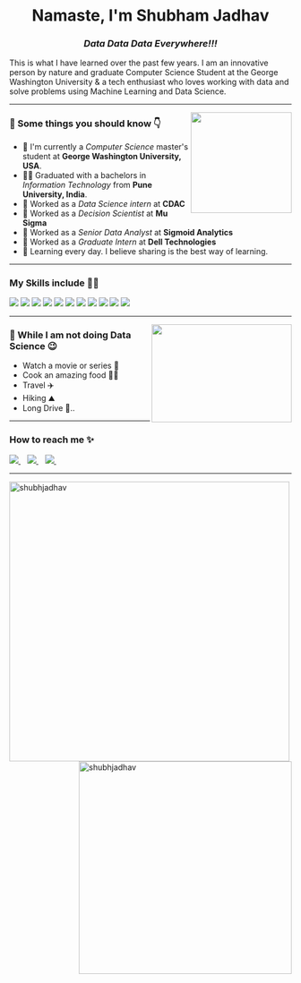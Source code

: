<h1 align="center">Namaste, I'm Shubham Jadhav</h1>

<!-- <div align="left"> 
    <img src="https://komarev.com/ghpvc/?username=shubhjadhav" alt="shubhjadhav"> 
</div> -->

<h3 align="center"><em>Data Data Data Everywhere!!!</em></h3>
<p>This is what I have learned over the past few years. I am an innovative person by nature and graduate Computer Science Student at the George Washington University & a tech enthusiast who loves working with data and solve problems using Machine Learning and Data Science.</p>

<hr>
<img align="right" src="https://media.giphy.com/media/M9gbBd9nbDrOTu1Mqx/giphy.gif" width="180px">
<h3>🚀 Some things you should know 👇</h3>
<ul>
    <li>🏫 I'm currently a <em>Computer Science</em> master's student at <strong>George Washington University, USA</strong>.</li>
    <li>👨‍🎓 Graduated with a bachelors in <em>Information Technology</em> from <strong>Pune University, India</strong>.</li>
    <li>💼 Worked as a <em>Data Science intern</em> at <strong>CDAC</strong></li>
    <li>💼 Worked as a <em>Decision Scientist</em> at <strong>Mu Sigma</strong></li>
    <li>💼 Worked as a <em>Senior Data Analyst</em> at <strong>Sigmoid Analytics</strong></li>
    <li>💼 Worked as a <em>Graduate Intern</em> at <strong>Dell Technologies</strong></li>
    <li>🧐 Learning every day. I believe sharing is the best way of learning.</li>
</ul>
<hr>

<h3>My Skills include 👨‍💻</h3>
<div>
    <img src="https://img.shields.io/badge/python-%2314354C.svg?style=for-the-badge&logo=python&logoColor=white">
    <img src="https://img.shields.io/badge/R-276DC3?style=for-the-badge&logo=r&logoColor=white">
    <img src="https://img.shields.io/badge/MySQL-00000F?style=for-the-badge&logo=mysql&logoColor=white">
    <img src="https://img.shields.io/badge/scikit--learn-%23F7931E.svg?style=for-the-badge&logo=scikit-learn&logoColor=white">
    <img src="https://img.shields.io/badge/pandas-%23150458.svg?style=for-the-badge&logo=pandas&logoColor=white">
    <img src="https://img.shields.io/badge/numpy-%23013243.svg?style=for-the-badge&logo=numpy&logoColor=white">
    <img src="https://img.shields.io/badge/git-%23F05033.svg?style=for-the-badge&logo=git&logoColor=white">
    <img src="https://img.shields.io/badge/html5-%23E34F26.svg?style=for-the-badge&logo=html5&logoColor=white">
    <img src="https://img.shields.io/badge/css3-%231572B6.svg?style=for-the-badge&logo=css3&logoColor=white">
    <img src="https://img.shields.io/badge/Microsoft_Excel-217346?style=for-the-badge&logo=microsoft-excel&logoColor=white">
    <img src="https://img.shields.io/badge/Microsoft_SQL_Server-CC2927?style=for-the-badge&logo=microsoft-sql-server&logoColor=white">   
</div>

<hr>
<img align="right" src="https://media.tenor.com/kJKJLmHcpfgAAAAC/canticos-nicky.gif" height="175px" width="250px">
<h3>🦄 While I am not doing Data Science 😉</h3>
<ul>
    <li>Watch a movie or series 🎥</li>
    <li>Cook an amazing food 👨‍🍳</li>
    <li>Travel ✈️</li>
    <li>Hiking ⛰️</li>
    <li>Long Drive 🚗..</li>
</ul>
<hr>

<h3>How to reach me ✨</h3>
<div>
    <a href="https://www.linkedin.com/in/jadhavshubham/">
        <img src="https://img.shields.io/badge/LinkedIn-0077B5?style=for-the-badge&logo=linkedin&logoColor=white" >
    </a>&nbsp;&nbsp;
    <a href="mailto:shubhamjadhav@gwu.edu">
        <img src="https://img.shields.io/badge/Gmail-D14836?style=for-the-badge&logo=gmail&logoColor=white" >
    </a>&nbsp;&nbsp;
    <a href="https://github.com/shubhjadhav/">
        <img src="https://img.shields.io/badge/GitHub-100000?style=for-the-badge&logo=github&logoColor=white">
    </a>&nbsp;&nbsp;   
</div>
<hr>

<div>
    <img align="left" src="https://github-readme-stats.vercel.app/api?username=shubhjadhav&count_private=true&show_icons=true&theme=radical" width="500px" alt="shubhjadhav">
    <img align="right" src="https://github-readme-stats.vercel.app/api/top-langs/?username=shubhjadhav&layout=compact&theme=radical" width="380px" alt="shubhjadhav">
</div>
